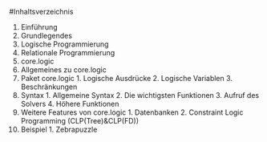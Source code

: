 #Inhaltsverzeichnis
1. Einführung
2. Grundlegendes
  1. Logische Programmierung
  2. Relationale Programmierung
3. core.logic
  1. Allgemeines zu core.logic
  2. Paket core.logic
    1. Logische Ausdrücke
    2. Logische Variablen
    3. Beschränkungen
  3. Syntax
    1. Allgemeine Syntax
    2. Die wichtigsten Funktionen
    3. Aufruf des Solvers
    4. Höhere Funktionen
  4. Weitere Features von core.logic
    1. Datenbanken
    2. Constraint Logic Programming (CLP(Tree)&CLP(FD))
  5. Beispiel
    1. Zebrapuzzle
